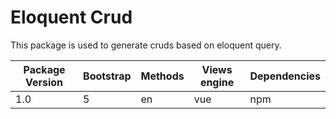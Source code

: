 # Eloquent Crud

This package is used to generate cruds based on eloquent query.

| Package Version | Bootstrap | Methods | Views engine | Dependencies |
| --------------- | --------- | ------- | ------------ | ------------ |
| 1.0             | 5         | en      | vue          | npm          |
